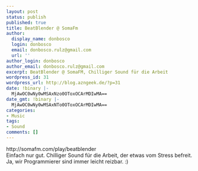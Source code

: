 ```yaml
---
layout: post
status: publish
published: true
title: BeatBlender @ SomaFm
author:
  display_name: donbosco
  login: donbosco
  email: donbosco.rulz@gmail.com
  url: ''
author_login: donbosco
author_email: donbosco.rulz@gmail.com
excerpt: BeatBlender @ SomaFM, Chilliger Sound für die Arbeit
wordpress_id: 31
wordpress_url: http://blog.azngeek.de/?p=31
date: !binary |-
  MjAwOC0wNy0wMSAxNzo0OToxOCArMDIwMA==
date_gmt: !binary |-
  MjAwOC0wNy0wMSAxNTo0OToxOCArMDIwMA==
categories:
- Music
tags:
- Sound
comments: []
---
```

<p>http:&#47;&#47;somafm.com&#47;play&#47;beatblender<br />
Einfach nur gut. Chilliger Sound f&uuml;r die Arbeit, der etwas vom Stress befreit. Ja, wir Programmierer sind immer leicht reizbar. :)</p>

